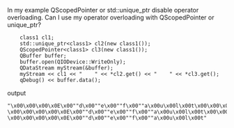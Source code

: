 In my example
QScopedPointer or std::unique_ptr disable operator overloading. Can I use my operator overloading with QScopedPointer or unique_ptr?
```
    class1 cl1;
    std::unique_ptr<class1> cl2(new class1());
    QScopedPointer<class1> cl3(new class1());
    QBuffer buffer;
    buffer.open(QIODevice::WriteOnly);
    QDataStream myStream(&buffer);
    myStream << cl1 << "    " << *cl2.get() << "    " << *cl3.get();
    qDebug() << buffer.data();
```
output
```
"\x00\x00\x00\x0E\x00""d\x00""e\x00""f\x00""a\x00u\x00l\x00t\x00\x00\x00\x05    \x00\x00\x00\x00\x0E\x00""d\x00""e\x00""f\x00""a\x00u\x00l\x00t\x00\x00\x00\x05    \x00\x00\x00\x00\x0E\x00""d\x00""e\x00""f\x00""a\x00u\x00l\x00t"
```
